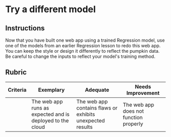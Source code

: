 # Try a different model

## Instructions

Now that you have built one web app using a trained Regression model, use one of the models from an earlier Regression lesson to redo this web app. You can keep the style or design it differently to reflect the pumpkin data. Be careful to change the inputs to reflect your model's training method.

## Rubric

| Criteria                   | Exemplary                                                 | Adequate                                                  | Needs Improvement                      |
| -------------------------- | --------------------------------------------------------- | --------------------------------------------------------- | -------------------------------------- |
| | The web app runs as expected and is deployed to the cloud | The web app contains flaws or exhibits unexpected results | The web app does not function properly |

